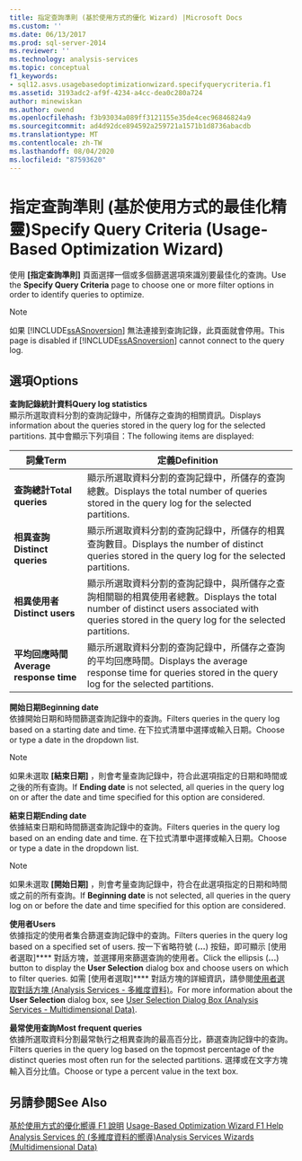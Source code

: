 ```yaml
---
title: 指定查詢準則 (基於使用方式的優化 Wizard) |Microsoft Docs
ms.custom: ''
ms.date: 06/13/2017
ms.prod: sql-server-2014
ms.reviewer: ''
ms.technology: analysis-services
ms.topic: conceptual
f1_keywords:
- sql12.asvs.usagebasedoptimizationwizard.specifyquerycriteria.f1
ms.assetid: 3193adc2-af9f-4234-a4cc-dea0c280a724
author: minewiskan
ms.author: owend
ms.openlocfilehash: f3b93034a089ff3121155e35de4cec96846824a9
ms.sourcegitcommit: ad4d92dce894592a259721a1571b1d8736abacdb
ms.translationtype: MT
ms.contentlocale: zh-TW
ms.lasthandoff: 08/04/2020
ms.locfileid: "87593620"
---
```

# <a name="specify-query-criteria-usage-based-optimization-wizard"></a><span data-ttu-id="b9c13-102">指定查詢準則 (基於使用方式的最佳化精靈)</span><span class="sxs-lookup"><span data-stu-id="b9c13-102">Specify Query Criteria (Usage-Based Optimization Wizard)</span></span>
  <span data-ttu-id="b9c13-103">使用 **[指定查詢準則]** 頁面選擇一個或多個篩選選項來識別要最佳化的查詢。</span><span class="sxs-lookup"><span data-stu-id="b9c13-103">Use the **Specify Query Criteria** page to choose one or more filter options in order to identify queries to optimize.</span></span>  
  
> [!NOTE]  
>  <span data-ttu-id="b9c13-104">如果 [!INCLUDE[ssASnoversion](../includes/ssasnoversion-md.md)] 無法連接到查詢記錄，此頁面就會停用。</span><span class="sxs-lookup"><span data-stu-id="b9c13-104">This page is disabled if [!INCLUDE[ssASnoversion](../includes/ssasnoversion-md.md)] cannot connect to the query log.</span></span>  
  
## <a name="options"></a><span data-ttu-id="b9c13-105">選項</span><span class="sxs-lookup"><span data-stu-id="b9c13-105">Options</span></span>  
 <span data-ttu-id="b9c13-106">**查詢記錄統計資料**</span><span class="sxs-lookup"><span data-stu-id="b9c13-106">**Query log statistics**</span></span>  
 <span data-ttu-id="b9c13-107">顯示所選取資料分割的查詢記錄中，所儲存之查詢的相關資訊。</span><span class="sxs-lookup"><span data-stu-id="b9c13-107">Displays information about the queries stored in the query log for the selected partitions.</span></span> <span data-ttu-id="b9c13-108">其中會顯示下列項目：</span><span class="sxs-lookup"><span data-stu-id="b9c13-108">The following items are displayed:</span></span>  
  
|<span data-ttu-id="b9c13-109">詞彙</span><span class="sxs-lookup"><span data-stu-id="b9c13-109">Term</span></span>|<span data-ttu-id="b9c13-110">定義</span><span class="sxs-lookup"><span data-stu-id="b9c13-110">Definition</span></span>|  
|----------|----------------|  
|<span data-ttu-id="b9c13-111">**查詢總計**</span><span class="sxs-lookup"><span data-stu-id="b9c13-111">**Total queries**</span></span>|<span data-ttu-id="b9c13-112">顯示所選取資料分割的查詢記錄中，所儲存的查詢總數。</span><span class="sxs-lookup"><span data-stu-id="b9c13-112">Displays the total number of queries stored in the query log for the selected partitions.</span></span>|  
|<span data-ttu-id="b9c13-113">**相異查詢**</span><span class="sxs-lookup"><span data-stu-id="b9c13-113">**Distinct queries**</span></span>|<span data-ttu-id="b9c13-114">顯示所選取資料分割的查詢記錄中，所儲存的相異查詢數目。</span><span class="sxs-lookup"><span data-stu-id="b9c13-114">Displays the number of distinct queries stored in the query log for the selected partitions.</span></span>|  
|<span data-ttu-id="b9c13-115">**相異使用者**</span><span class="sxs-lookup"><span data-stu-id="b9c13-115">**Distinct users**</span></span>|<span data-ttu-id="b9c13-116">顯示所選取資料分割的查詢記錄中，與所儲存之查詢相關聯的相異使用者總數。</span><span class="sxs-lookup"><span data-stu-id="b9c13-116">Displays the total number of distinct users associated with queries stored in the query log for the selected partitions.</span></span>|  
|<span data-ttu-id="b9c13-117">**平均回應時間**</span><span class="sxs-lookup"><span data-stu-id="b9c13-117">**Average response time**</span></span>|<span data-ttu-id="b9c13-118">顯示所選取資料分割的查詢記錄中，所儲存之查詢的平均回應時間。</span><span class="sxs-lookup"><span data-stu-id="b9c13-118">Displays the average response time for queries stored in the query log for the selected partitions.</span></span>|  
  
 <span data-ttu-id="b9c13-119">**開始日期**</span><span class="sxs-lookup"><span data-stu-id="b9c13-119">**Beginning date**</span></span>  
 <span data-ttu-id="b9c13-120">依據開始日期和時間篩選查詢記錄中的查詢。</span><span class="sxs-lookup"><span data-stu-id="b9c13-120">Filters queries in the query log based on a starting date and time.</span></span> <span data-ttu-id="b9c13-121">在下拉式清單中選擇或輸入日期。</span><span class="sxs-lookup"><span data-stu-id="b9c13-121">Choose or type a date in the dropdown list.</span></span>  
  
> [!NOTE]  
>  <span data-ttu-id="b9c13-122"> 如果未選取 **[結束日期]** ，則會考量查詢記錄中，符合此選項指定的日期和時間或之後的所有查詢。</span><span class="sxs-lookup"><span data-stu-id="b9c13-122">If **Ending date** is not selected, all queries in the query log on or after the date and time specified for this option are considered.</span></span>  
  
 <span data-ttu-id="b9c13-123">**結束日期**</span><span class="sxs-lookup"><span data-stu-id="b9c13-123">**Ending date**</span></span>  
 <span data-ttu-id="b9c13-124">依據結束日期和時間篩選查詢記錄中的查詢。</span><span class="sxs-lookup"><span data-stu-id="b9c13-124">Filters queries in the query log based on an ending date and time.</span></span> <span data-ttu-id="b9c13-125">在下拉式清單中選擇或輸入日期。</span><span class="sxs-lookup"><span data-stu-id="b9c13-125">Choose or type a date in the dropdown list.</span></span>  
  
> [!NOTE]  
>  <span data-ttu-id="b9c13-126"> 如果未選取 **[開始日期]** ，則會考量查詢記錄中，符合在此選項指定的日期和時間或之前的所有查詢。</span><span class="sxs-lookup"><span data-stu-id="b9c13-126">If **Beginning date** is not selected, all queries in the query log on or before the date and time specified for this option are considered.</span></span>  
  
 <span data-ttu-id="b9c13-127">**使用者**</span><span class="sxs-lookup"><span data-stu-id="b9c13-127">**Users**</span></span>  
 <span data-ttu-id="b9c13-128">依據指定的使用者集合篩選查詢記錄中的查詢。</span><span class="sxs-lookup"><span data-stu-id="b9c13-128">Filters queries in the query log based on a specified set of users.</span></span> <span data-ttu-id="b9c13-129">按一下省略符號 (**...**) 按鈕，即可顯示 [使用者選取]\*\*\*\* 對話方塊，並選擇用來篩選查詢的使用者。</span><span class="sxs-lookup"><span data-stu-id="b9c13-129">Click the ellipsis (**...**) button to display the **User Selection** dialog box and choose users on which to filter queries.</span></span> <span data-ttu-id="b9c13-130">如需 [使用者選取]\*\*\*\* 對話方塊的詳細資訊，請參閱[使用者選取對話方塊 &#40;Analysis Services - 多維度資料&#41;](user-selection-dialog-box-analysis-services-multidimensional-data.md)。</span><span class="sxs-lookup"><span data-stu-id="b9c13-130">For more information about the **User Selection** dialog box, see [User Selection Dialog Box &#40;Analysis Services - Multidimensional Data&#41;](user-selection-dialog-box-analysis-services-multidimensional-data.md).</span></span>  
  
 <span data-ttu-id="b9c13-131">**最常使用查詢**</span><span class="sxs-lookup"><span data-stu-id="b9c13-131">**Most frequent queries**</span></span>  
 <span data-ttu-id="b9c13-132">依據所選取資料分割最常執行之相異查詢的最高百分比，篩選查詢記錄中的查詢。</span><span class="sxs-lookup"><span data-stu-id="b9c13-132">Filters queries in the query log based on the topmost percentage of the distinct queries most often run for the selected partitions.</span></span> <span data-ttu-id="b9c13-133">選擇或在文字方塊輸入百分比值。</span><span class="sxs-lookup"><span data-stu-id="b9c13-133">Choose or type a percent value in the text box.</span></span>  
  
## <a name="see-also"></a><span data-ttu-id="b9c13-134">另請參閱</span><span class="sxs-lookup"><span data-stu-id="b9c13-134">See Also</span></span>  
 <span data-ttu-id="b9c13-135">[基於使用方式的優化嚮導 F1 說明](usage-based-optimization-wizard-f1-help.md) </span><span class="sxs-lookup"><span data-stu-id="b9c13-135">[Usage-Based Optimization Wizard F1 Help](usage-based-optimization-wizard-f1-help.md) </span></span>  
 [<span data-ttu-id="b9c13-136">Analysis Services 的 &#40;多維度資料的嚮導&#41;</span><span class="sxs-lookup"><span data-stu-id="b9c13-136">Analysis Services Wizards &#40;Multidimensional Data&#41;</span></span>](analysis-services-wizards-multidimensional-data.md)  
  
  

